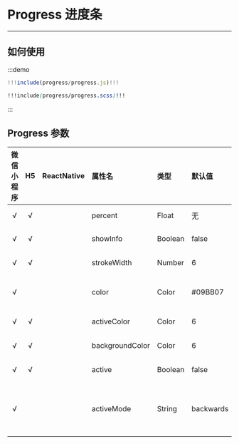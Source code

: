 # Progress 进度条

--------------

## 如何使用

:::demo
```jsx
!!!include(progress/progress.js)!!!
```
```scss
!!!include(progress/progress.scss)!!!
```
:::


## Progress 参数

| 微信小程序 | H5 | ReactNative| 属性名 | 类型 | 默认值 | 说明 |
| :-: | :-: | :-: | :- | :- | :- | :- |
| √ | √ | |percent | Float   | 无 | 百分比 0~100 |
| √ | √ | | showInfo | Boolean | false | 在进度条右侧显示百分比 |
| √ | √ | | strokeWidth | Number  | 6 | 进度条线的宽度，单位 px |
| √ |  | | color | Color   | #09BB07 | 进度条颜色 （请使用 activeColor）|
| √ | √ | | activeColor | Color   | 6 | 已选择的进度条的颜色 |
| √ | √ | |backgroundColor | Color   | 6 | 未选择的进度条的颜色 |
| √ | √ | | active | Boolean | false     | 进度条从左往右的动画 |
| √ |  | |activeMode | String  | backwards | backwards: 动画从头播；forwards：动画从上次结束点接着播 |